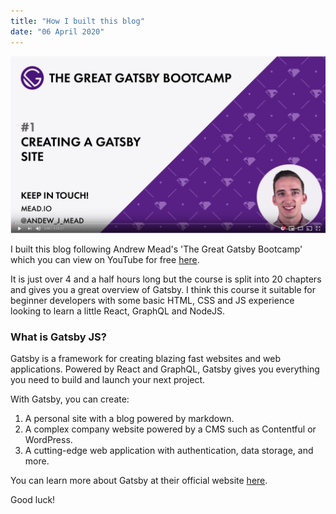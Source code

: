 ```yaml
---
title: "How I built this blog"
date: "06 April 2020"
---
```


[![Andrew Mead's Gatsby Course](./gatsby-course.png)](https://www.youtube.com/watch?v=8t0vNu2fCCM)

I built this blog following Andrew Mead's 'The Great Gatsby Bootcamp' which you can view on YouTube for free [here](https://www.youtube.com/watch?v=8t0vNu2fCCM).

It is just over 4 and a half hours long but the course is split into 20 chapters and gives you a great overview of Gatsby. I think this course it suitable for beginner developers with some basic HTML, CSS and JS experience looking to learn a little React, GraphQL and NodeJS.

### What is Gatsby JS?

Gatsby is a framework for creating blazing fast websites and web applications. Powered by React and GraphQL, Gatsby gives you everything you need to build and launch your next project.

With Gatsby, you can create:

1. A personal site with a blog powered by markdown.
2. A complex company website powered by a CMS such as Contentful or WordPress.
3. A cutting-edge web application with authentication, data storage, and more.

You can learn more about Gatsby at their official website [here](https://www.gatsbyjs.org/).

Good luck!
